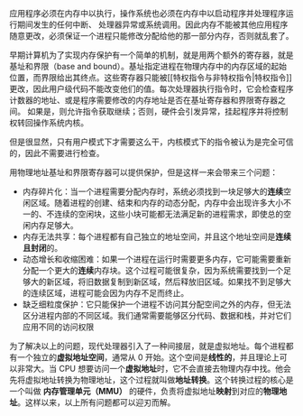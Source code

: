 应用程序必须在内存中以执行，操作系统也必须在内存中以启动程序并处理程序运行期间发生的任何中断、 处理器异常或系统调用。因此内存不能被其他应用程序随意更改，必须保证一个进程只能修改分配给他的那一部分内存，否则就乱套了。

早期计算机为了实现内存保护有一个简单的机制，就是用两个额外的寄存器，就是基址和界限（base and bound）。基址指定进程在物理内存中的内存区域的起始位置，而界限给出其终点。这些寄存器只能被[[特权指令与非特权指令|特权指令]]更改，因此用户级代码不能改变他们的值。每次处理器执行指令时，它会检查程序计数器的地址、或是程序需要修改的内存地址是否在基址寄存器和界限寄存器之间。 如果是，则允许指令获取继续；否则，硬件会引发异常，挂起程序并将控制权转回操作系统内核。

但是很显然，只有用户模式下才需要这么干，内核模式下的指令被认为是完全可信的，因此不需要进行检查。

用物理地址基址和界限寄存器可以提供保护，但是这样一来会带来三个问题：

- 内存碎片化：当一个进程需要分配内存时，系统必须找到一块足够大的**连续**空闲区域。随着进程的创建、结束和内存的动态分配，内存中会出现许多大小不一的、不连续的空闲块，这些小块可能都无法满足新的进程需求，即使总的空闲内存足够大。
- 内存无法共享：每个进程都有自己独立的地址空间，并且这个地址空间是**连续且封闭**的。
- 动态增长和收缩困难：如果一个进程在运行时需要更多内存，它可能需要重新分配一个更大的**连续**内存块。这个过程可能很复杂，因为系统需要找到一个足够大的新区域，将旧数据复制到新区域，然后释放旧区域。如果找不到足够大的连续区域，进程可能会因为内存不足而终止。
- 缺乏细粒度保护：它只能保护一个进程不访问其分配空间之外的内存，但无法区分进程内部的不同区域。我们通常需要能够区分代码、数据和栈，并对它们应用不同的访问权限

为了解决以上的问题，现代处理器引入了一种间接层，就是虚拟地址。每个进程都有一个独立的**虚拟地址空间**，通常从 0 开始。这个空间是**线性的**，并且理论上可以非常大。当 CPU 想要访问一个**虚拟地址**时，它不会直接去物理内存中找。他会先将虚拟地址转换为物理地址，这个过程就叫做**地址转换**。这个转换过程的核心是一个叫做 **内存管理单元（MMU）** 的硬件，负责将虚拟地址**映射**到对应的**物理地址**。这样以来，以上所有问题都可以迎刃而解。
